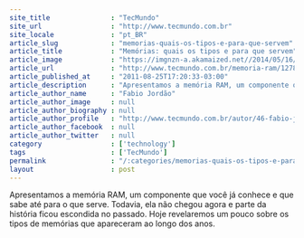 ```yaml
---
site_title               : "TecMundo"
site_url                 : "http://www.tecmundo.com.br"
site_locale              : "pt_BR"
article_slug             : "memorias-quais-os-tipos-e-para-que-servem"
article_title            : "Memórias: quais os tipos e para que servem"
article_image            : "https://imgnzn-a.akamaized.net//2014/05/16/16192432525205-t1200x480.jpg"
article_url              : "http://www.tecmundo.com.br/memoria-ram/12781-memorias-quais-os-tipos-e-para-que-servem.htm"
article_published_at     : "2011-08-25T17:20:33-03:00"
article_description      : "Apresentamos a memória RAM, um componente que você já conhece e que sabe até para o que serve. Todavia, ela não chegou agora e parte da história ficou escondida no passado. Hoje revelaremos um pouco sobre os tipos de memórias que apareceram ao longo dos anos."
article_author_name      : "Fabio Jordão"
article_author_image     : null
article_author_biography : null
article_author_profile   : "http://www.tecmundo.com.br/autor/46-fabio-jordao/"
article_author_facebook  : null
article_author_twitter   : null
category                 : ['technology']
tags                     : ['TecMundo']
permalink                : "/:categories/memorias-quais-os-tipos-e-para-que-servem/"
layout                   : post
---
```


Apresentamos a memória RAM, um componente que você já conhece e que sabe até para o que serve. Todavia, ela não chegou agora e parte da história ficou escondida no passado. Hoje revelaremos um pouco sobre os tipos de memórias que apareceram ao longo dos anos.
